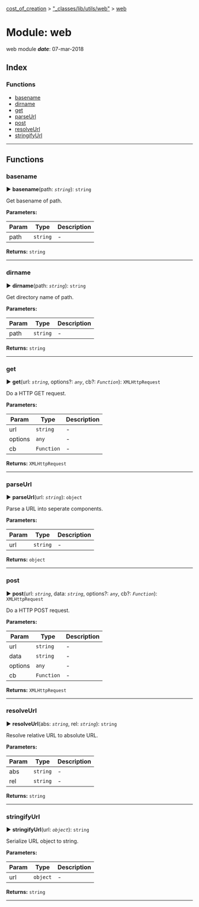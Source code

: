 [cost_of_creation](../README.md) > ["_classes/lib/utils/web"](../modules/__classes_lib_utils_web_.md) > [web](../modules/__classes_lib_utils_web_.web.md)



# Module: web


web module
*__date__*: 07-mar-2018


## Index

### Functions

* [basename](__classes_lib_utils_web_.web.md#basename)
* [dirname](__classes_lib_utils_web_.web.md#dirname)
* [get](__classes_lib_utils_web_.web.md#get)
* [parseUrl](__classes_lib_utils_web_.web.md#parseurl)
* [post](__classes_lib_utils_web_.web.md#post)
* [resolveUrl](__classes_lib_utils_web_.web.md#resolveurl)
* [stringifyUrl](__classes_lib_utils_web_.web.md#stringifyurl)



---
## Functions
<a id="basename"></a>

###  basename

► **basename**(path: *`string`*): `string`






Get basename of path.


**Parameters:**

| Param | Type | Description |
| ------ | ------ | ------ |
| path | `string`   |  - |





**Returns:** `string`





___

<a id="dirname"></a>

###  dirname

► **dirname**(path: *`string`*): `string`






Get directory name of path.


**Parameters:**

| Param | Type | Description |
| ------ | ------ | ------ |
| path | `string`   |  - |





**Returns:** `string`





___

<a id="get"></a>

###  get

► **get**(url: *`string`*, options?: *`any`*, cb?: *`Function`*): `XMLHttpRequest`






Do a HTTP GET request.


**Parameters:**

| Param | Type | Description |
| ------ | ------ | ------ |
| url | `string`   |  - |
| options | `any`   |  - |
| cb | `Function`   |  - |





**Returns:** `XMLHttpRequest`





___

<a id="parseurl"></a>

###  parseUrl

► **parseUrl**(url: *`string`*): `object`






Parse a URL into seperate components.


**Parameters:**

| Param | Type | Description |
| ------ | ------ | ------ |
| url | `string`   |  - |





**Returns:** `object`





___

<a id="post"></a>

###  post

► **post**(url: *`string`*, data: *`string`*, options?: *`any`*, cb?: *`Function`*): `XMLHttpRequest`






Do a HTTP POST request.


**Parameters:**

| Param | Type | Description |
| ------ | ------ | ------ |
| url | `string`   |  - |
| data | `string`   |  - |
| options | `any`   |  - |
| cb | `Function`   |  - |





**Returns:** `XMLHttpRequest`





___

<a id="resolveurl"></a>

###  resolveUrl

► **resolveUrl**(abs: *`string`*, rel: *`string`*): `string`






Resolve relative URL to absolute URL.


**Parameters:**

| Param | Type | Description |
| ------ | ------ | ------ |
| abs | `string`   |  - |
| rel | `string`   |  - |





**Returns:** `string`





___

<a id="stringifyurl"></a>

###  stringifyUrl

► **stringifyUrl**(url: *`object`*): `string`






Serialize URL object to string.


**Parameters:**

| Param | Type | Description |
| ------ | ------ | ------ |
| url | `object`   |  - |





**Returns:** `string`





___


